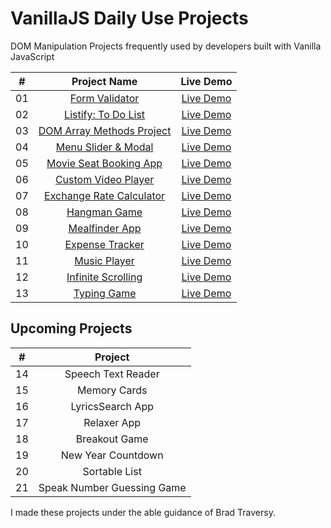# VanillaJS Daily Use Projects

DOM Manipulation Projects frequently used by developers built with Vanilla JavaScript


|  #  |         Project Name         |      Live Demo    |
| :-: | :-------------------------: | :-------:    |
| 01  |       [Form Validator](https://github.com/seekersahil/VanillaJS-Daily-Use-Projects/tree/main/Form-Validator)        | [Live Demo](https://dev.seekersahil.com/projects/DOM/Form-Validator/)  |
| 02  |       [Listify: To Do List](https://github.com/seekersahil/VanillaJS-Daily-Use-Projects/tree/main/Listify)  | [Live Demo](https://dev.seekersahil.com/projects/DOM/Listify/)  |
| 03  | [DOM Array Methods Project](https://github.com/seekersahil/VanillaJS-Daily-Use-Projects/tree/main/DOM-Array-Methods/) |  [Live Demo](https://dev.seekersahil.com/projects/DOM/DOM-Array-Methods/) |
| 04  |    [Menu Slider & Modal](https://github.com/seekersahil/VanillaJS-Daily-Use-Projects/tree/main/Menu-Slider-and-Modals/)    |  [Live Demo](https://dev.seekersahil.com/projects/DOM/Menu-Slider-and-Modals/) |
| 05  |     [Movie Seat Booking App](https://github.com/seekersahil/VanillaJS-Daily-Use-Projects/tree/main/Movie-Seat-Booking-App)    | [Live Demo](https://dev.seekersahil.com/projects/DOM/Movie-Seat-Booking-App/)  |
| 06  |    [Custom Video Player](https://github.com/seekersahil/VanillaJS-Daily-Use-Projects/tree/main/Custom-Video-Player)    | [Live Demo](https://dev.seekersahil.com/projects/DOM/Custom-Video-Player/) |
| 07  |  [Exchange Rate Calculator](https://github.com/seekersahil/VanillaJS-Daily-Use-Projects/tree/main/Exchange-Rate-Calculator/) | [Live Demo](https://dev.seekersahil.com/projects/DOM/Exchange-Rate-Calculator/) |
| 08  |        [Hangman Game](https://github.com/seekersahil/VanillaJS-Daily-Use-Projects/tree/main/Hangman-Game/)       | [Live Demo](https://dev.seekersahil.com/projects/DOM/Hangman-Game/) |
| 09  |       [Mealfinder App](https://github.com/seekersahil/VanillaJS-Daily-Use-Projects/tree/main/Meal-Finder-App/)      | [Live Demo](https://dev.seekersahil.com/projects/DOM/Meal-Finder-App/) |
| 10  |      [Expense Tracker](https://github.com/seekersahil/VanillaJS-Daily-Use-Projects/tree/main/Expense-Tracker/)      | [Live Demo](https://dev.seekersahil.com/projects/DOM/Expense-Tracker/) |
| 11  |        [Music Player](https://github.com/seekersahil/VanillaJS-Daily-Use-Projects/tree/main/Music-Player/)      | [Live Demo](https://dev.seekersahil.com/projects/DOM/Music-Player/) |
| 12  |     [Infinite Scrolling](https://github.com/seekersahil/VanillaJS-Daily-Use-Projects/tree/main/Infinite-Scrolling/)      | [Live Demo](https://dev.seekersahil.com/projects/DOM/Infinite-Scrolling/) |
| 13  |        [Typing Game](https://github.com/seekersahil/VanillaJS-Daily-Use-Projects/tree/main/Typing-Game/)      | [Live Demo](https://dev.seekersahil.com/projects/DOM/Typing-Game/) |
## Upcoming Projects
|  #  |            Project          |
| :-: | :-------------------------: |
| 14  |     Speech Text Reader    |
| 15  |        Memory Cards       |
| 16  |      LyricsSearch App     |
| 17  |        Relaxer App        |
| 18  |       Breakout Game       |
| 19  |     New Year Countdown    |
| 20  |       Sortable List       |
| 21  | Speak Number Guessing Game|

I made these projects under the able guidance of Brad Traversy.

